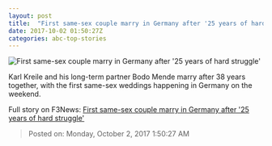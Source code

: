 ```yaml
---
layout: post
title:  "First same-sex couple marry in Germany after '25 years of hard struggle'"
date: 2017-10-02 01:50:27Z
categories: abc-top-stories
---
```


![First same-sex couple marry in Germany after '25 years of hard struggle'](http://www.abc.net.au/news/image/9007438-1x1-700x700.jpg)

Karl Kreile and his long-term partner Bodo Mende marry after 38 years together, with the first same-sex weddings happening in Germany on the weekend.


Full story on F3News: [First same-sex couple marry in Germany after '25 years of hard struggle'](http://www.f3nws.com/n/BvXsNE)

> Posted on: Monday, October 2, 2017 1:50:27 AM

